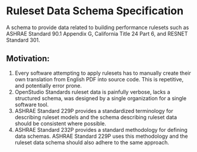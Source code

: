 Ruleset Data Schema Specification
=================================

A schema to provide data related to building performance rulesets such as ASHRAE Standard 90.1 Appendix G, California Title 24 Part 6, and RESNET Standard 301.

Motivation:
-----------


1. Every software attempting to apply rulesets has to manually create their own translation from English PDF into source code. This is repetitive, and potentially error prone.
1. OpenStudio Standards ruleset data is painfully verbose, lacks a structured schema, was designed by a single organization for a single software tool.
1. ASHRAE Standard 229P provides a standardized terminology for describing ruleset models and the schema describing ruleset data should be consistent where possible.
1. ASHRAE Standard 232P provides a standard methodology for defining data schemas. ASHRAE Standard 229P uses this methodology and the ruleset data schema should also adhere to the same approach.
